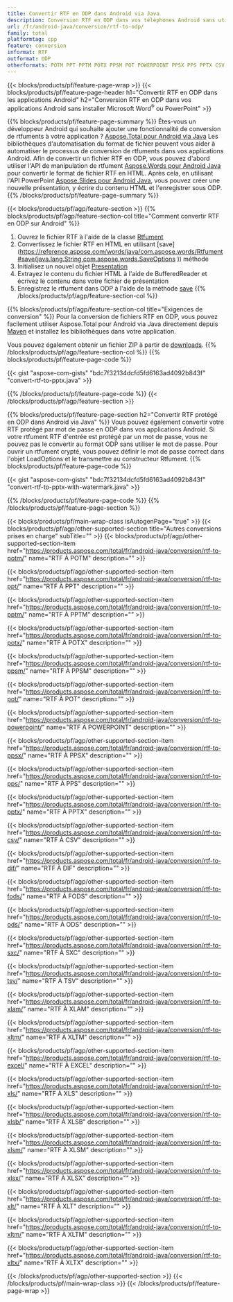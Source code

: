```yaml
---
title: Convertir RTF en ODP dans Android via Java
description: Conversion RTF en ODP dans vos téléphones Android sans utiliser Microsoft Word de PowerPoint
url: /fr/android-java/conversion/rtf-to-odp/
family: total
platformtag: cpp
feature: conversion
informat: RTF
outformat: ODP
otherformats: POTM PPT PPTM POTX PPSM POT POWERPOINT PPSX PPS PPTX CSV DIF FODS ODS SXC TSV XLAM XLTM EXCEL XLS XLSB XLSM XLSX XLT XLTM XLTX
---
```

{{< blocks/products/pf/feature-page-wrap >}}
{{< blocks/products/pf/feature-page-header h1="Convertir RTF en ODP dans les applications Android" h2="Conversion RTF en ODP dans vos applications Android sans installer Microsoft Word<sup>&reg;</sup> ou PowerPoint" >}}

{{% blocks/products/pf/feature-page-summary %}}
Êtes-vous un développeur Android qui souhaite ajouter une fonctionnalité de conversion de rtfuments à votre application ? [Aspose.Total pour Android via Java](https://products.aspose.com/total/android-java/) Les bibliothèques d'automatisation du format de fichier peuvent vous aider à automatiser le processus de conversion de rtfuments dans vos applications Android. Afin de convertir un fichier RTF en ODP, vous pouvez d'abord utiliser l'API de manipulation de rtfument [Aspose.Words pour Android Java](https://products.aspose.com/words/android-java/) pour convertir le format de fichier RTF en HTML. Après cela, en utilisant l'API PowerPoint [Aspose.Slides pour Android Java](https://products.aspose.com/slides/android-java/), vous pouvez créer une nouvelle présentation, y écrire du contenu HTML et l'enregistrer sous ODP. 
{{% /blocks/products/pf/feature-page-summary  %}}

{{< blocks/products/pf/agp/feature-section >}}
{{% blocks/products/pf/agp/feature-section-col title="Comment convertir RTF en ODP sur Android" %}}
1. Ouvrez le fichier RTF à l'aide de la classe [Rtfument](https://reference.aspose.com/words/java/com.aspose.words/Rtfument)
2. Convertissez le fichier RTF en HTML en utilisant [save](https://reference.aspose.com/words/java/com.aspose.words/Rtfument#save(java.lang.String,com.aspose.words.SaveOptions )) méthode
3. Initialisez un nouvel objet [Presentation](https://reference.aspose.com/slides/java/com.aspose.slides/Presentation)
5. Extrayez le contenu du fichier HTML à l'aide de BufferedReader et écrivez le contenu dans votre fichier de présentation
6. Enregistrez le rtfument dans ODP à l'aide de la méthode [save](https://reference.aspose.com/slides/java/com.aspose.slides/Presentation#save-java.io.OutputStream-int-)
{{% /blocks/products/pf/agp/feature-section-col %}}

{{% blocks/products/pf/agp/feature-section-col title="Exigences de conversion" %}}
Pour la conversion de fichiers RTF en ODP, vous pouvez facilement utiliser Aspose.Total pour Android via Java directement depuis [Maven](https://repository.aspose.com/webapp/#/artifacts/browse/tree/General/repo/com/aspose/aspose-total) et installez les bibliothèques dans votre application.

Vous pouvez également obtenir un fichier ZIP à partir de [downloads](https://downloads.aspose.com/total/androidjava).
{{% /blocks/products/pf/agp/feature-section-col %}}
{{% blocks/products/pf/feature-page-code %}}

{{< gist "aspose-com-gists" "bdc7f32134dcfd5fd6163ad4092b843f" "convert-rtf-to-pptx.java" >}}


{{% /blocks/products/pf/feature-page-code %}}
{{< /blocks/products/pf/agp/feature-section >}}

{{% blocks/products/pf/feature-page-section  h2="Convertir RTF protégé en ODP dans Android via Java" %}}
Vous pouvez également convertir votre RTF protégé par mot de passe en ODP dans vos applications Android. Si votre rtfument RTF d'entrée est protégé par un mot de passe, vous ne pouvez pas le convertir au format ODP sans utiliser le mot de passe. Pour ouvrir un rtfument crypté, vous pouvez définir le mot de passe correct dans l'objet LoadOptions et le transmettre au constructeur Rtfument.
{{% blocks/products/pf/feature-page-code %}}

{{< gist "aspose-com-gists" "bdc7f32134dcfd5fd6163ad4092b843f" "convert-rtf-to-pptx-with-watermark.java" >}}
{{% /blocks/products/pf/feature-page-code  %}}
{{% /blocks/products/pf/feature-page-section %}}

{{< blocks/products/pf/main-wrap-class isAutogenPage="true" >}}
{{< blocks/products/pf/agp/other-supported-section title="Autres conversions prises en charge" subTitle="" >}}
{{< blocks/products/pf/agp/other-supported-section-item href="https://products.aspose.com/total/fr/android-java/conversion/rtf-to-potm/" name="RTF À POTM" description="" >}}

{{< blocks/products/pf/agp/other-supported-section-item href="https://products.aspose.com/total/fr/android-java/conversion/rtf-to-ppt/" name="RTF À PPT" description="" >}}

{{< blocks/products/pf/agp/other-supported-section-item href="https://products.aspose.com/total/fr/android-java/conversion/rtf-to-pptm/" name="RTF À PPTM" description="" >}}

{{< blocks/products/pf/agp/other-supported-section-item href="https://products.aspose.com/total/fr/android-java/conversion/rtf-to-potx/" name="RTF À POTX" description="" >}}

{{< blocks/products/pf/agp/other-supported-section-item href="https://products.aspose.com/total/fr/android-java/conversion/rtf-to-ppsm/" name="RTF À PPSM" description="" >}}

{{< blocks/products/pf/agp/other-supported-section-item href="https://products.aspose.com/total/fr/android-java/conversion/rtf-to-pot/" name="RTF À POT" description="" >}}

{{< blocks/products/pf/agp/other-supported-section-item href="https://products.aspose.com/total/fr/android-java/conversion/rtf-to-powerpoint/" name="RTF À POWERPOINT" description="" >}}

{{< blocks/products/pf/agp/other-supported-section-item href="https://products.aspose.com/total/fr/android-java/conversion/rtf-to-ppsx/" name="RTF À PPSX" description="" >}}

{{< blocks/products/pf/agp/other-supported-section-item href="https://products.aspose.com/total/fr/android-java/conversion/rtf-to-pps/" name="RTF À PPS" description="" >}}

{{< blocks/products/pf/agp/other-supported-section-item href="https://products.aspose.com/total/fr/android-java/conversion/rtf-to-pptx/" name="RTF À PPTX" description="" >}}

{{< blocks/products/pf/agp/other-supported-section-item href="https://products.aspose.com/total/fr/android-java/conversion/rtf-to-csv/" name="RTF À CSV" description="" >}}

{{< blocks/products/pf/agp/other-supported-section-item href="https://products.aspose.com/total/fr/android-java/conversion/rtf-to-dif/" name="RTF À DIF" description="" >}}

{{< blocks/products/pf/agp/other-supported-section-item href="https://products.aspose.com/total/fr/android-java/conversion/rtf-to-fods/" name="RTF À FODS" description="" >}}

{{< blocks/products/pf/agp/other-supported-section-item href="https://products.aspose.com/total/fr/android-java/conversion/rtf-to-ods/" name="RTF À ODS" description="" >}}

{{< blocks/products/pf/agp/other-supported-section-item href="https://products.aspose.com/total/fr/android-java/conversion/rtf-to-sxc/" name="RTF À SXC" description="" >}}

{{< blocks/products/pf/agp/other-supported-section-item href="https://products.aspose.com/total/fr/android-java/conversion/rtf-to-tsv/" name="RTF À TSV" description="" >}}

{{< blocks/products/pf/agp/other-supported-section-item href="https://products.aspose.com/total/fr/android-java/conversion/rtf-to-xlam/" name="RTF À XLAM" description="" >}}

{{< blocks/products/pf/agp/other-supported-section-item href="https://products.aspose.com/total/fr/android-java/conversion/rtf-to-xltm/" name="RTF À XLTM" description="" >}}

{{< blocks/products/pf/agp/other-supported-section-item href="https://products.aspose.com/total/fr/android-java/conversion/rtf-to-excel/" name="RTF À EXCEL" description="" >}}

{{< blocks/products/pf/agp/other-supported-section-item href="https://products.aspose.com/total/fr/android-java/conversion/rtf-to-xls/" name="RTF À XLS" description="" >}}

{{< blocks/products/pf/agp/other-supported-section-item href="https://products.aspose.com/total/fr/android-java/conversion/rtf-to-xlsb/" name="RTF À XLSB" description="" >}}

{{< blocks/products/pf/agp/other-supported-section-item href="https://products.aspose.com/total/fr/android-java/conversion/rtf-to-xlsm/" name="RTF À XLSM" description="" >}}

{{< blocks/products/pf/agp/other-supported-section-item href="https://products.aspose.com/total/fr/android-java/conversion/rtf-to-xlsx/" name="RTF À XLSX" description="" >}}

{{< blocks/products/pf/agp/other-supported-section-item href="https://products.aspose.com/total/fr/android-java/conversion/rtf-to-xlt/" name="RTF À XLT" description="" >}}

{{< blocks/products/pf/agp/other-supported-section-item href="https://products.aspose.com/total/fr/android-java/conversion/rtf-to-xltm/" name="RTF À XLTM" description="" >}}

{{< blocks/products/pf/agp/other-supported-section-item href="https://products.aspose.com/total/fr/android-java/conversion/rtf-to-xltx/" name="RTF À XLTX" description="" >}}


{{< /blocks/products/pf/agp/other-supported-section >}}
{{< /blocks/products/pf/main-wrap-class >}}
{{< /blocks/products/pf/feature-page-wrap >}}